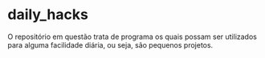 # daily_hacks
O repositório em questão trata de programa os quais possam ser utilizados para alguma facilidade diária, ou seja, são pequenos projetos.
